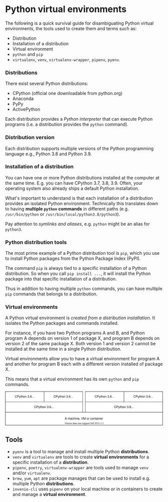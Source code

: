 # Python virtual environments

The following is a quick survival guide for disambiguating Python virtual
environments, the tools used to create them and terms such as:

- Distribution
- Installation of a distribution
- Virtual environment
- ``python`` and ``pip``
- ``virtualenv``, ``venv``, ``virtualenv-wrapper``, ``pipenv``, ``pyenv``.

### Distributions

There exist several Python distributions:

- CPython (official one downloadable from python.org)
- Anaconda
- PyPy
- ActivePython

Each distribution provides a *Python interpreter* that can execute Python
programs (i.e. a distribution provides the ``python`` command).

### Distribution version

Each distribution supports multiple versions of the Python programming language e.g., Python 3.8 and Python 3.9.

### Installation of a distribution

You can have one or more Python distributions installed at the computer at the
same time. E.g. you can have CPython 3.7, 3.8, 3.9. Often, your operating system
also already ships a default Python installation.

What's important to understand is that each installation of a distribution
provides an isolated Python environment. Technically this translates down
to having **multiple ``python`` commands** in different paths (e.g.
``/usr/bin/python`` or ``/usr/bin/local/python3.8/python3``).

Pay attention to *symlinks and aliases*, e.g. ``python`` might be an alias
for ``python3``.

### Python distribution tools

The most prime example of a Python distribution tool is ``pip``, which you use
to install Python packages from the Python Package Index (PyPI).

The command ``pip`` is always tied to a specific installation of a Python
distribution. So when you call ``pip install ...``, it will install the Python
package into that specific installation of a distribution.

Thus in addition to having multiple ``python`` commands, you can have multiple
``pip`` commands that belongs to a distribution.

### Virtual environments

A Python virtual environment is *created from a distribution installation*. It
isolates the Python packages and commands installed.

For instance, if you have two Python programs A and B, and Python program A depends on
version 1 of package X, and program B depends on version 2 of the same
package X. Both version 1 and version 2 cannot be installed at the same time
in a single Python distribution.

Virtual environments allow you to have a virtual environment for program A and
another for program B each with a different version installed of package X.

This means that a virtual environment has its own ``python`` and ``pip`` commands.

![Graphical view of virtual environments and distributions](./img/venvs.svg)

## Tools

- ``pyenv`` is a tool to manage and install multiple Python **distributions**.
- ``venv`` and ``virtualenv`` are tools to create **virtual environments** for a specific installation of a **distribution**.
- ``pipenv``, ``poetry``, ``virtualenv-wrapper`` are tools used to manage ``venv`` and/or ``virtualenv``.
- ``brew``, ``yum``, ``apt`` are package manages that can be used to install e.g. multiple Python **distributions**.
- ``invenio-cli`` uses ``pipenv`` on your local machine or in containers to create and manage
  a **virtual environment**.
